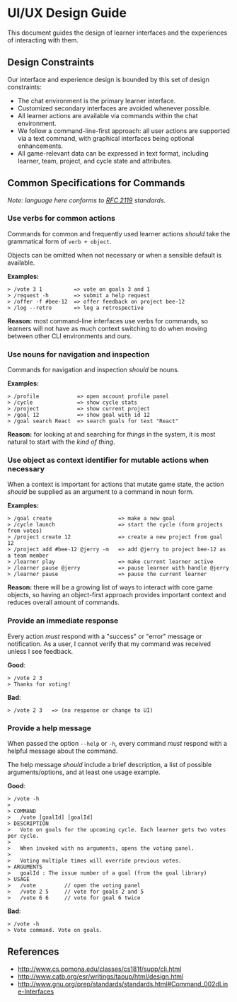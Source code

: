 # UI/UX Design Guide

This document guides the design of learner interfaces and the experiences of interacting with them.

## Design Constraints

Our interface and experience design is bounded by this set of design constraints:

- The chat environment is the primary learner interface.
- Customized secondary interfaces are avoided whenever possible.
- All learner actions are available via commands within the chat environment.
- We follow a command-line-first approach: all user actions are supported via a text command, with graphical interfaces being optional enhancements.
- All game-relevant data can be expressed in text format, including learner, team, project, and cycle state and attributes.

## Common Specifications for Commands

_Note: language here conforms to [RFC 2119](https://www.ietf.org/rfc/rfc2119.txt) standards._

### Use verbs for common actions

Commands for common and frequently used learner actions _should_ take the grammatical form of `verb + object`.

Objects can be omitted when not necessary or when a sensible default is available.

**Examples:**

```
> /vote 3 1          => vote on goals 3 and 1
> /request -h        => submit a help request
> /offer -f #bee-12  => offer feedback on project bee-12
> /log --retro       => log a retrospective
```

**Reason:** most command-line interfaces use verbs for commands, so learners will not have as much context switching to do when moving between other CLI environments and ours.

### Use nouns for navigation and inspection

Commands for navigation and inspection _should_ be nouns.

**Examples:**

```
> /profile            => open account profile panel
> /cycle              => show cycle stats
> /project            => show current project
> /goal 12            => show goal with id 12
> /goal search React  => search goals for text "React"
```

**Reason:** for looking at and searching for _things_ in the system, it is most natural to start with the _kind of thing_.

### Use object as context identifier for mutable actions when necessary

When a context is important for actions that mutate game state, the action _should_ be supplied as an argument to a command in noun form.

**Examples:**

```
> /goal create                     => make a new goal
> /cycle launch                    => start the cycle (form projects from votes)
> /project create 12               => create a new project from goal 12
> /project add #bee-12 @jerry -m   => add @jerry to project bee-12 as a team member
> /learner play                    => make current learner active
> /learner pause @jerry            => pause learner with handle @jerry
> /learner pause                   => pause the current learner
```

**Reason:** there will be a growing list of ways to interact with core game objects, so having an object-first approach provides important context and reduces overall amount of commands.

### Provide an immediate response

Every action _must_ respond with a "success" or "error" message or notification. As a user, I cannot verify that my command was received unless I see feedback.

**Good**:

```
> /vote 2 3
> Thanks for voting!
```

**Bad**:

```
> /vote 2 3   => (no response or change to UI)
```

### Provide a help message

When passed the option `--help` or `-h`, every command _must_ respond with a helpful message about the command.

The help message _should_ include a brief description, a list of possible arguments/options, and at least one usage example.

**Good**:

```
> /vote -h
>
> COMMAND
>   /vote [goalId] [goalId]
> DESCRIPTION
>   Vote on goals for the upcoming cycle. Each learner gets two votes per cycle.
>
>   When invoked with no arguments, opens the voting panel.
>
>   Voting multiple times will override previous votes.
> ARGUMENTS
>   goalId : The issue number of a goal (from the goal library)
> USAGE
>   /vote         // open the voting panel
>   /vote 2 5     // vote for goals 2 and 5
>   /vote 6 6     // vote for goal 6 twice
```

**Bad**:

```
> /vote -h
> Vote command. Vote on goals.
```

## References

- http://www.cs.pomona.edu/classes/cs181f/supp/cli.html
- http://www.catb.org/esr/writings/taoup/html/design.html
- http://www.gnu.org/prep/standards/standards.html#Command_002dLine-Interfaces
